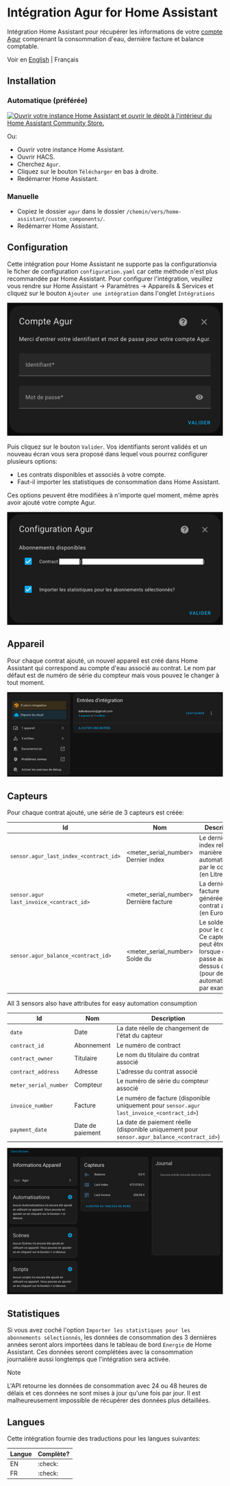 # Intégration Agur for Home Assistant

Intégration Home Assistant pour récupérer les informations de votre [compte Agur](https://ael.agur.fr) comprenant la consommation d'eau, dernière facture et balance comptable.

Voir en [English](./README.md) | Français

## Installation

### Automatique (préférée)

[![Ouvrir votre instance Home Assistant et ouvrir le dépôt à l'intérieur du Home Assistant Community Store.](https://my.home-assistant.io/badges/hacs_repository.svg)](https://my.home-assistant.io/redirect/hacs_repository/?owner=tbouron&repository=ha-agur)

Ou:
- Ouvrir votre instance Home Assistant.
- Ouvrir HACS.
- Cherchez `Agur`.
- Cliquez sur le bouton `Télécharger` en bas à droite.
- Redémarrer Home Assistant.

### Manuelle

- Copiez le dossier `agur` dans le dossier `/chemin/vers/home-assistant/custom_components/`.
- Redémarrer Home Assistant.

## Configuration

Cette intégration pour Home Assistant ne supporte pas la configurationvia le ficher de configuration `configuration.yaml`
car cette méthode n'est plus recommandée par Home Assistant. Pour configurer l'intégration, veuillez vous rendre sur
Home Assistant -> Paramètres -> Appareils & Services et cliquez sur le bouton `Ajouter une intégration` dans l'onglet
`Intégrations`

![Configuration du compte](./img/config_flow_account_fr.png)

Puis cliquez sur le bouton `Valider`. Vos identifiants seront validés et un nouveau écran vous sera proposé dans lequel
vous pourrez configurer plusieurs options:
- Les contrats disponibles et associés à votre compte.
- Faut-il importer les statistiques de consommation dans Home Assistant.

Ces options peuvent être modifiées à n'importe quel moment, même après avoir ajouté votre compte Agur.

![Paramètres du compte](./img/config_flow_options_fr.png)

## Appareil

Pour chaque contrat ajouté, un nouvel appareil est créé dans Home Assistant qui correspond au compte d'eau associé au 
contrat. Le nom par défaut est de numéro de série du compteur mais vous pouvez le changer à tout moment.

![Écran de l'intégration](./img/integration_fr.png)

## Capteurs

Pour chaque contrat ajouté, une série de 3 capteurs est créée:

| Id                                       | Nom                                    | Description                                                                                                                         |
|------------------------------------------|----------------------------------------|-------------------------------------------------------------------------------------------------------------------------------------|
| `sensor.agur_last_index_<contract_id>`   | <meter_serial_number> Dernier index    | Le dernier index relevé de manière automatique par le compteur (en Litres)                                                          |
| `sensor.agur last_invoice_<contract_id>` | <meter_serial_number> Dernière facture | La dernière facture générée sur le contrat associé (en Euros)                                                                       |
| `sensor.agur_balance_<contract_id>`      | <meter_serial_number> Solde du         | Le solde du pour le contrat. Ce capteur peut être utile lorsque celui passe au dessus des 0€ (pour des automatisations par example) |

All 3 sensors also have attributes for easy automation consumption

| Id                    | Nom              | Description                                                                                 |
|-----------------------|------------------|---------------------------------------------------------------------------------------------|
| `date`                | Date             | La date réelle de changement de l'état du capteur                                           |
| `contract_id`         | Abonnement       | Le numéro de contract                                                                       |
| `contract_owner`      | Titulaire        | Le nom du titulaire du contrat associé                                                      |
| `contract_address`    | Adresse          | L'adresse du contrat associé                                                                |
| `meter_serial_number` | Compteur         | Le numéro de série du compteur associé                                                      |
| `invoice_number`      | Facture          | Le numéro de facture (disponible uniquement pour `sensor.agur last_invoice_<contract_id>`)  |
| `payment_date`        | Date de paiement | La date de paiement réelle (disponible uniquement pour `sensor.agur_balance_<contract_id>`) |

![Sensors](./img/sensors_fr.png) 

## Statistiques

Si vous avez coché l'option `Importer les statistiques pour les abonnements sélectionnés`, les données de consommation
des 3 dernières années seront alors importées dans le tableau de bord `Energie` de Home Assistant. Ces données seront
complétées avec la consommation  journalière aussi longtemps que l'intégration sera activée.

> [!NOTE]
> L'API retourne les données de consommation avec 24 ou 48 heures de délais et ces données ne sont mises à jour qu'une 
> fois par jour. Il est malheureusement impossible de récupérer des données plus détaillées.

## Langues

Cette intégration fournie des traductions pour les langues suivantes:

| Langue | Complète? |
|--------|-----------|
| EN     | :check:   |
| FR     | :check:   |